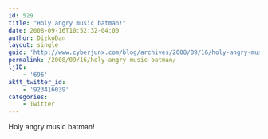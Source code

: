 ```yaml
---
id: 529
title: "Holy angry music batman!"
date: 2008-09-16T10:52:32-04:00
author: DizkoDan
layout: single
guid: 'http://www.cyberjunx.com/blog/archives/2008/09/16/holy-angry-music-batman/'
permalink: /2008/09/16/holy-angry-music-batman/
ljID:
    - '696'
aktt_twitter_id:
    - '923416039'
categories:
    - Twitter
---
```


Holy angry music batman!